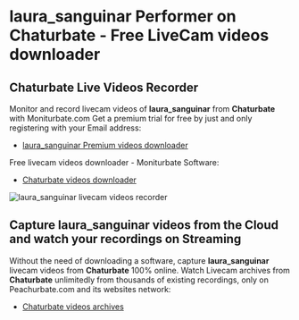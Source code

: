 # laura_sanguinar Performer on Chaturbate - Free LiveCam videos downloader

## Chaturbate Live Videos Recorder

Monitor and record livecam videos of **laura_sanguinar** from **Chaturbate** with Moniturbate.com
Get a premium trial for free by just and only registering with your Email address:
* [laura_sanguinar Premium videos downloader](https://moniturbate.com/request-demo-licence-key.html)

Free livecam videos downloader - Moniturbate Software:
* [Chaturbate videos downloader](https://moniturbate.com/moniturbate-download-software.html)

![laura_sanguinar livecam videos recorder](https://peachurnet.com/templates/moniturbate-software.png)


## Capture laura_sanguinar videos from the Cloud and watch your recordings on Streaming

Without the need of downloading a software, capture **laura_sanguinar** livecam videos from **Chaturbate** 100% online.
Watch Livecam archives from **Chaturbate** unlimitedly from thousands of existing recordings, only on Peachurbate.com and its websites network:
* [Chaturbate videos archives](https://peachurnet.com/)